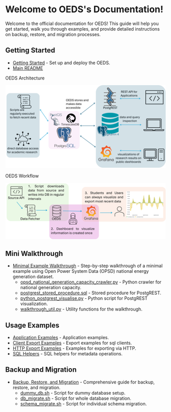 # Welcome to OEDS's Documentation!

Welcome to the official documentation for OEDS! This guide will help you get started, walk you through examples, and provide detailed instructions on backup, restore, and migration processes.

## Getting Started

* [Getting Started](getting_started.md) - Set up and deploy the OEDS.
* [Main README](README.md)


OEDS Architecture

![OEDS Architecture](media/oeds-architecture.png)

OEDS Workflow

![OEDS Workflow](media/oeds-workflow.png)

## Mini Walkthrough

* [Minimal Example Walkthrough](minimal_walkthrough/minimal_example_walkthrough.md) - Step-by-step walkthrough of a minimal example using Open Power System Data (OPSD) national energy generation dataset.
    * [opsd_national_generation_capacity_crawler.py](https://github.com/NOWUM/open-energy-data-server/blob/main/docs/source/minimal_walkthrough/opsd_national_generation_capacity_crawler.py) - Python crawler for national generation capacity.
    * [postgrest_stored_procedure.sql](https://github.com/NOWUM/open-energy-data-server/blob/main/docs/source/minimal_walkthrough/postgrest_stored_procedure.sql) - Stored procedure for PostgREST.
    * [python_postgrest_visualise.py](https://github.com/NOWUM/open-energy-data-server/blob/main/docs/source/minimal_walkthrough/python_postgrest_visualise.py) - Python script for PostgREST visualization.
    * [walkthrough_util.py](https://github.com/NOWUM/open-energy-data-server/blob/main/docs/source/minimal_walkthrough/walkthrough_util.py) - Utility functions for the walkthrough.

## Usage Examples

* [Application Examples](examples/application_examples.md) - Application examples.
* [Client Export Examples](examples/client_export_examples.md) - Export examples for sql clients.
* [HTTP Export Examples](examples/http_export_examples.md) - Examples for exporting via HTTP.
* [SQL Helpers](https://github.com/NOWUM/open-energy-data-server/blob/main/docs/source/examples/metadata_sql_helpers.sql) - SQL helpers for metadata operations.

## Backup and Migration

* [Backup, Restore, and Migration](backup_restore_migration/backup_restore_migrate.md) - Comprehensive guide for backup, restore, and migration.
    * [dummy_db.sh](https://github.com/NOWUM/open-energy-data-server/blob/main/docs/source/backup_restore_migration/dummy_db.sh) - Script for dummy database setup.
    * [db_migrate.sh](https://github.com/NOWUM/open-energy-data-server/blob/main/docs/source/backup_restore_migration/db_migrate.sh) - Script for whole database migration.
    * [schema_migrate.sh](https://github.com/NOWUM/open-energy-data-server/blob/main/docs/source/backup_restore_migration/schema_migrate.sh) - Script for individual schema migration.
